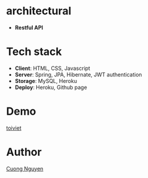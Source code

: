 # architectural
- **Restful API**

# Tech stack
- **Client**: HTML, CSS, Javascript
- **Server**: Spring, JPA, Hibernate, JWT authentication
- **Storage**: MySQL, Heroku
- **Deploy**: Heroku, Github page

# Demo
[toiviet](https://toiviet.app/)

# Author
[Cuong Nguyen](https://github.com/cuonvc)
